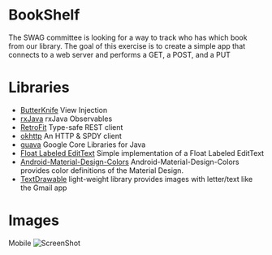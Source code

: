 # BookShelf

The SWAG committee is looking for a way to track who has which book from our library. 
The goal of this exercise is to create a simple app that connects to a web server and 
performs a GET, a POST, and a PUT



Libraries
=========

*  [ButterKnife](https://github.com/JakeWharton/butterknife) View Injection
*  [rxJava](http://mvnrepository.com/artifact/com.netflix.rxjava) rxJava Observables
*  [RetroFit](http://square.github.io/retrofit/) Type-safe REST client
*  [okhttp](http://square.github.io/okhttp/) An HTTP & SPDY client
*  [guava](https://github.com/google/guava) Google Core Libraries for Java
*  [Float Labeled EditText](https://github.com/wrapp/floatlabelededittext) Simple implementation of a Float Labeled EditText
*  [Android-Material-Design-Colors](https://github.com/wada811/Android-Material-Design-Colors) Android-Material-Design-Colors provides color definitions of the Material Design.
*  [TextDrawable](https://github.com/amulyakhare/TextDrawable) light-weight library provides images with letter/text like the Gmail app


Images
=======
Mobile
![ScreenShot](http://imgur.com/GE75qms.png)

<!--Tablet
![ScreenShot](http://imgur.com/d5zuWM0.png)
-->

